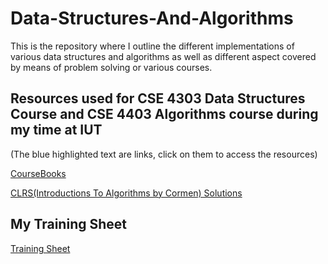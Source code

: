 # Data-Structures-And-Algorithms
This is the repository where I outline the different implementations of various data structures and algorithms as well as different aspect covered by means of problem solving or various courses.

## Resources used for CSE 4303 Data Structures Course and CSE 4403 Algorithms course during my time at IUT

(The blue highlighted text are links, click on them to access the resources)

[CourseBooks](https://drive.google.com/drive/folders/1ahs2VmJuWh_QLEnebAQXEdYgFVo4tQ9c?usp=sharing)

[CLRS(Introductions To Algorithms by Cormen) Solutions](https://sites.math.rutgers.edu/~ajl213/CLRS/CLRS.html)

## My Training Sheet

[Training Sheet](https://docs.google.com/spreadsheets/d/16k05a0XT2iqQCTFUvr3k2uesyi-v28zcSDszyz3XfZc/edit?usp=sharing)
